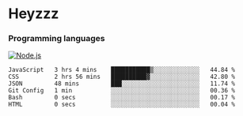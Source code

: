 # Heyzzz  

### Programming languages  

[![Node.js](https://img.shields.io/badge/-Node.js-262626?style=for-the-badge)](https://nodejs.org/ru)

<!--START_SECTION:waka-->

```text
JavaScript   3 hrs 4 mins    ███████████▒░░░░░░░░░░░░░   44.84 %
CSS          2 hrs 56 mins   ██████████▓░░░░░░░░░░░░░░   42.80 %
JSON         48 mins         ███░░░░░░░░░░░░░░░░░░░░░░   11.74 %
Git Config   1 min           ░░░░░░░░░░░░░░░░░░░░░░░░░   00.36 %
Bash         0 secs          ░░░░░░░░░░░░░░░░░░░░░░░░░   00.17 %
HTML         0 secs          ░░░░░░░░░░░░░░░░░░░░░░░░░   00.04 %
```

<!--END_SECTION:waka-->
